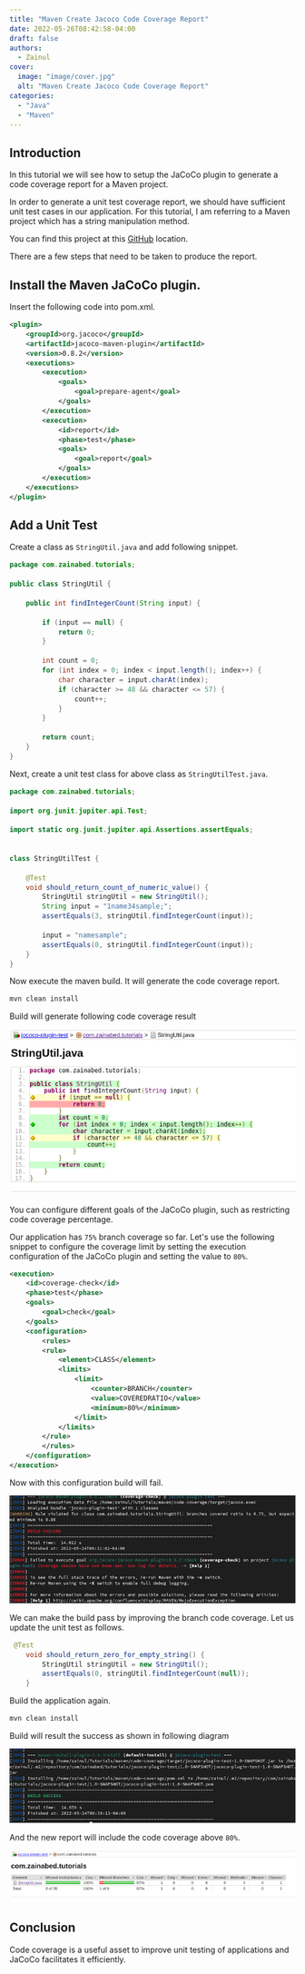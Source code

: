 ```yaml
---
title: "Maven Create Jacoco Code Coverage Report"
date: 2022-05-26T08:42:58-04:00
draft: false
authors:
  - Zainul
cover:
  image: "image/cover.jpg"
  alt: "Maven Create Jacoco Code Coverage Report"
categories: 
  - "Java"
  - "Maven"
---
```


## Introduction

In this tutorial we will see how to setup the JaCoCo plugin to generate a code coverage report for a Maven project.

In order to generate a unit test coverage report, we should have sufficient unit test cases in our application. For this tutorial, I am referring to a Maven project which has a string manipulation method.

You can find this project at this [GitHub](https://github.com/zainabed/tutorials/tree/master/maven/code-coverage) location.

There are a few steps that need to be taken to produce the report.

## Install the Maven JaCoCo plugin.

Insert the following code into pom.xml.

```xml
<plugin>
    <groupId>org.jacoco</groupId>
    <artifactId>jacoco-maven-plugin</artifactId>
    <version>0.8.2</version>
    <executions>
        <execution>
            <goals>
                <goal>prepare-agent</goal>
            </goals>
        </execution>
        <execution>
            <id>report</id>
            <phase>test</phase>
            <goals>
                <goal>report</goal>
            </goals>
        </execution>
    </executions>
</plugin>
```

## Add a Unit Test

Create a class as ``StringUtil.java`` and add following snippet.

```java
package com.zainabed.tutorials;

public class StringUtil {

    public int findIntegerCount(String input) {
        
        if (input == null) {
            return 0;
        }
        
        int count = 0;
        for (int index = 0; index < input.length(); index++) {
            char character = input.charAt(index);
            if (character >= 48 && character <= 57) {
                count++;
            }
        }
        
        return count;
    }
}
```

Next, create a unit test class for above class as ``StringUtilTest.java``.

```java
package com.zainabed.tutorials;

import org.junit.jupiter.api.Test;

import static org.junit.jupiter.api.Assertions.assertEquals;


class StringUtilTest {

    @Test
    void should_return_count_of_numeric_value() {
        StringUtil stringUtil = new StringUtil();
        String input = "1name34sample;";
        assertEquals(3, stringUtil.findIntegerCount(input));

        input = "namesample";
        assertEquals(0, stringUtil.findIntegerCount(input));
    }
}
```

Now execute the maven build. It will generate the code coverage report.

```bash
mvn clean install
```

Build will generate following code coverage result

![jococo coverage initial](image/jococo-coverage-1.png)


You can configure different goals of the JaCoCo plugin, such as restricting code coverage percentage.

Our application has ``75%`` branch coverage so far. Let's use the following snippet to configure the coverage limit by setting the execution configuration of the JaCoCo plugin and setting the value to ``80%``.

```xml
<execution>
	<id>coverage-check</id>
	<phase>test</phase>
	<goals>
	    <goal>check</goal>
	</goals>
	<configuration>
	    <rules>
		<rule>
		    <element>CLASS</element>
		    <limits>
		        <limit>
		            <counter>BRANCH</counter>
		            <value>COVEREDRATIO</value>
		            <minimum>80%</minimum>
		        </limit>
		    </limits>
		</rule>
	    </rules>
	</configuration>
</execution>
```

Now with this configuration build will fail.

![JOCOCO Coverage fail](image/JOCOCO-Coverage-fail.png)


We can make the build pass by improving the branch code coverage. Let us update the unit test as follows.

```java
 @Test
    void should_return_zero_for_empty_string() {
        StringUtil stringUtil = new StringUtil();
        assertEquals(0, stringUtil.findIntegerCount(null));
    }
```

Build the application again.

```bash
mvn clean install
```

Build will result the success as shown in following diagram

![JOCOCO coverage pass](image/JOCOCO-coverage-pass.png)

And the new report will include the code coverage above ``80%``.

![JOCOCO coverage report final](image/JOCOCO-coverage-report-final.png)

## Conclusion

Code coverage is a useful asset to improve unit testing of applications and JaCoCo facilitates it efficiently.